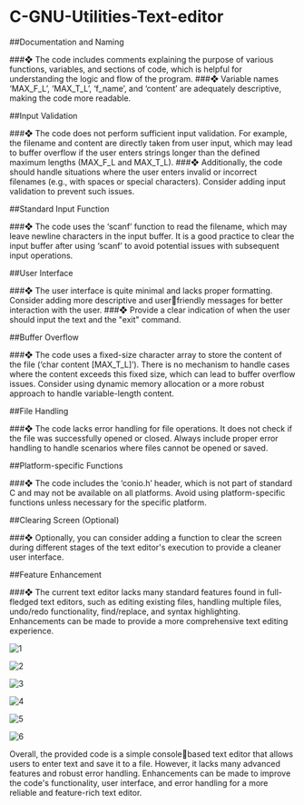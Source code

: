 # C-GNU-Utilities-Text-editor


##Documentation and Naming

###❖ The code includes comments explaining the purpose of various functions, variables, and sections of code, which is helpful for understanding the logic and flow of the program.
###❖ Variable names ‘MAX_F_L’, ‘MAX_T_L’, ‘f_name’, and ‘content’ are adequately descriptive, making the code more readable.


##Input Validation

###❖ The code does not perform sufficient input validation. For example, the filename and content are directly taken from user input, which may lead to buffer overflow if the user enters strings longer than the defined maximum lengths (MAX_F_L and MAX_T_L).
###❖ Additionally, the code should handle situations where the user enters invalid or incorrect filenames (e.g., with spaces or special characters). Consider adding input validation to prevent such issues.


##Standard Input Function

###❖ The code uses the ‘scanf’ function to read the filename, which may leave newline characters in the input buffer. It is a good practice to clear the input buffer after using ‘scanf’ to avoid potential issues with subsequent input operations.


##User Interface

###❖ The user interface is quite minimal and lacks proper formatting. Consider adding more descriptive and userfriendly messages for better interaction with the user.
###❖ Provide a clear indication of when the user should input the text and the "exit" command.



##Buffer Overflow


###❖ The code uses a fixed-size character array to store the content of the file (‘char content [MAX_T_L]’). There is no mechanism to handle cases where the content exceeds this fixed size, which can lead to buffer overflow issues. Consider using dynamic memory allocation or a more robust approach to handle variable-length content.



##File Handling


###❖ The code lacks error handling for file operations. It does not check if the file was successfully opened or closed. Always include proper error handling to handle scenarios where files cannot be opened or saved.



##Platform-specific Functions


###❖ The code includes the ‘conio.h’ header, which is not part of standard C and may not be available on all platforms. Avoid using platform-specific functions unless necessary for the specific platform.



##Clearing Screen (Optional)


###❖ Optionally, you can consider adding a function to clear the screen during different stages of the text editor's execution to provide a cleaner user interface.



##Feature Enhancement


###❖ The current text editor lacks many standard features found in full-fledged text editors, such as editing existing files, handling multiple files, undo/redo functionality, find/replace, and syntax highlighting. Enhancements can be made to provide a more comprehensive text editing experience.


![1](https://github.com/YasinsaMahanama/C-GNU-Utilities-Text-editor/assets/122031127/cfa6b4f9-8ab2-46e3-a594-b9aea310b417)


![2](https://github.com/YasinsaMahanama/C-GNU-Utilities-Text-editor/assets/122031127/a095808f-b306-4f9f-a979-a9a13d7cca97)


![3](https://github.com/YasinsaMahanama/C-GNU-Utilities-Text-editor/assets/122031127/c3dd9a4c-1719-4146-9cfd-402619fb4cf9)


![4](https://github.com/YasinsaMahanama/C-GNU-Utilities-Text-editor/assets/122031127/2f0a2ad1-6fc5-4a0a-b6f6-22039644560c)


![5](https://github.com/YasinsaMahanama/C-GNU-Utilities-Text-editor/assets/122031127/2ae3c051-8473-40f4-a6f2-c3316998407d)


![6](https://github.com/YasinsaMahanama/C-GNU-Utilities-Text-editor/assets/122031127/2a50b211-4827-4fe5-94ef-62b036b8e768)



Overall, the provided code is a simple consolebased text editor that allows users to enter text and save it to a file. However, it lacks many advanced features and robust error handling. Enhancements can be made to improve the code's functionality, user interface, and error handling for a more reliable and feature-rich text editor.
